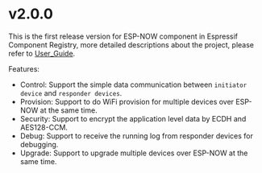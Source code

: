 # v2.0.0

This is the first release version for ESP-NOW component in Espressif Component Registry, more detailed descriptions about the project, please refer to [User_Guide](https://github.com/espressif/esp-now/tree/master/User_Guide.md).

Features:
- Control: Support the simple data communication between `initiator device` and `responder devices`.
- Provision: Support to do WiFi provision for multiple devices over ESP-NOW at the same time.
- Security: Support to encrypt the application level data by ECDH and AES128-CCM.
- Debug: Support to receive the running log from responder devices for debugging.
- Upgrade: Support to upgrade multiple devices over ESP-NOW at the same time.
